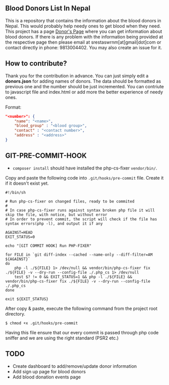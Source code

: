 Blood Donors List In Nepal
--------------------------

This is a repository that contains the information about the blood donors in Nepal. This would probably help needy ones to get blood when they need. This project has a page [Donor's Page](https://bravegurkha.github.io/blood-donors/) where you can get information about blood donors. If there is any problem with the information being provided at the respective page then please email at srestaswrnm[at]gmail[dot]com or contact directly in phone: 9813004402. You may also create an issue for it.

How to contribute?
-------------------

Thank you for the contribution in advance. You can just simply edit a **donors.json** for adding names of donors. The data should be formatted as previous one and the number should be just incremented. You can contriute to javascript file and index.html or add more the better experience of needy ones.

Format:
```json
"<number>": {
    "name": "<name>",
    "blood_group" : "<blood group>",
    "contact" : "<contact number>",
    "address" : "<address>"
}
```

GIT-PRE-COMMIT-HOOK
-------------------
- `composer install` should have installed the php-cs-fixer `vendor/bin/`.

Copy and paste the following code into `.git/hooks/pre-commit` file. Create it if it doesn't exist yet.

```
#!/bin/sh

# Run php-cs-fixer on changed files, ready to be commited
#
# In case php-cs-fixer runs against syntax broken php file it will skip the file, with notice, but without error
# In order to prevent commit, the script will check if the file has syntax errors(php -l), and output it if any

AGAINST=HEAD
EXIT_STATUS=0

echo "[GIT COMMIT HOOK] Run PHP-FIXER"

for FILE in `git diff-index --cached --name-only --diff-filter=AM ${AGAINST}`
do
    php -l ./${FILE} 1> /dev/null && vendor/bin/php-cs-fixer fix ./${FILE} -v --dry-run --config-file ./.php_cs 1> /dev/null
    test $? != 0 && EXIT_STATUS=1 && php -l ./${FILE} && vendor/bin/php-cs-fixer fix ./${FILE} -v --dry-run --config-file ./.php_cs
done

exit ${EXIT_STATUS}
```

After copy & paste, execute the following command from the project root directory.

`$ chmod +x .git/hooks/pre-commit`

Having this file ensure that our every commit is passed through php code sniffer and we are using the right standard (PSR2 etc.)

TODO
----
- Create dashboard to add/remove/update donor information
- Add sign up page for blood donors
- Add blood donation events page

